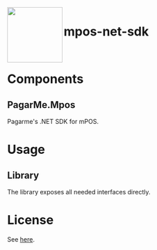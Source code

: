 <img src="https://cdn.rawgit.com/pagarme/brand/9ec30d3d4a6dd8b799bca1c25f60fb123ad66d5b/logo-circle.svg" width="127px" height="127px" align="left"/>

# mpos-net-sdk

<br/>

# Components

## PagarMe.Mpos

Pagarme's .NET SDK for mPOS.

# Usage

## Library

The library exposes all needed interfaces directly.

# License

See [here](LICENSE.md).


